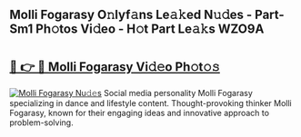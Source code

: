 ## Molli Fogarasy O𝚗lyf𝚊ns Le𝚊𝚔ed N𝚞𝚍es - Part-Sm1 Ph𝚘tos Vi𝚍eo - H𝚘t Part Le𝚊𝚔s WZO9A

# <h2><a href="http://hf3ovij.feru.top/?c=Molli+Fogarasy">🔗 👉 🔴 Molli Fogarasy Vi𝚍𝚎o Ph𝚘t𝚘𝚜</a></h2>

[![Molli Fogarasy Nu𝚍𝚎s](https://i.imgur.com/0TWrTi3.gif)](http://hf3ovij.feru.top/?c=Molli+Fogarasy)
Social media personality Molli Fogarasy specializing in dance and lifestyle content. Thought-provoking thinker Molli Fogarasy, known for their engaging ideas and innovative approach to problem-solving. 
